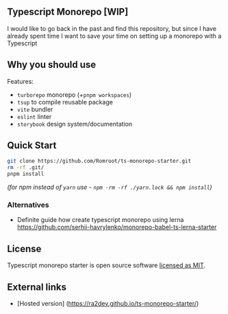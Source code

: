 ## Typescript Monorepo [WIP]

I would like to go back in the past and find this repository, but since I have already spent time I want to save your time on setting up a monorepo with a Typescript

## Why you should use

Features:
- `turborepo` monorepo (+`pnpm workspaces`)
- `tsup` to compile reusable package
- `vite` bundler
- `eslint` linter
- `storybook` design system/documentation


## Quick Start

```sh
git clone https://github.com/Romroot/ts-monorepo-starter.git
rm -rf .git/
pnpm install
```

_(for npm instead of `yarn` use - `npm -rm -rf ./yarn.lock && npm install`)_

### Alternatives

- Definite guide how create typescript monorepo using lerna https://github.com/serhii-havrylenko/monorepo-babel-ts-lerna-starter


## License

Typescript monorepo starter is open source software [licensed as MIT](https://github.com/facebook/create-react-app/blob/master/LICENSE).

## External links

- [Hosted version] (https://ra2dev.github.io/ts-monorepo-starter/)
